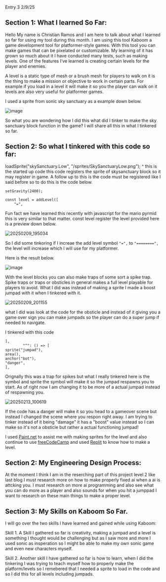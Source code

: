 Entry 3
2/9/25

## Section 1: What I learned So Far:
Hello My name is Christian Ramos and I am here to talk about what I learned so far for using my tool during this month. I am using this tool Kaboom a game development tool for platformer-style games. With this tool you can make games that can be pixelated or customizable. My learning of it has grown so much about it I have conducted many tests, such as making levels. One of the features I’ve learned is creating certain levels for the player and enemies.

A level is a static type of mesh or a brush mesh for players to walk on it is the thing to make a mission or objective to work in certain parts.
For example if you load in a level it will make it so you the player can walk on it levels are also very useful for platformer games.

I used a sprite from sonic sky sanctuary as a example down below.

![image](https://github.com/user-attachments/assets/8d6ecfaf-fb22-4873-8051-9024af92367c)

So what you are wondering how I did this what did I tinker to make the sky sanctuary block function in the game? I will share all this in what I tinkered so far.

## Section 2: So what I tinkered with this code so far:

loadSprite("skySanctuary.Low", "/sprites/SkySanctuaryLow.png");
^ this is the started up code this code registers the sprite of skysanctuary block so it may register in game.
A follow up to this is the code must be registered like I said before so to do this is the code below.
```
setGravity(2400);

const level = addLevel([
    "=",
```
Fun fact we have learned this recently with javascript for the mario pyrmid this is very similar to that matter.
const level register the level provided here is a preview down below.

![20250209_195034](https://github.com/user-attachments/assets/25d5dba4-04d4-47b6-b5af-02b2b8c4383c)

So I did some tinkoring if I increae the add level symbol `"=",` to `"========",` the level will increase which I will use for my platformer.

Here is the result below.

![image](https://github.com/user-attachments/assets/a3d93f05-ad8e-4538-90e2-97acfac0c89c)

With the level blocks you can also make traps of some sort a spike trap.
Spike traps or traps or obsticles in general makes a full level playable for players to avoid.
What I did was instead of making a sprite I made a boost jumpad with it when I tinkered with it.

![20250209_201155](https://github.com/user-attachments/assets/3213b9c6-910f-4bdc-b259-c838fabb6573)

what I did was look at the code for the obsticle and instead of it giving you a game over sign you can make jumpads
so the player can do a super jump if needed to navigate.

I tinkered with this code

```
],
        "^": () => [
sprite("jumpad"),
area(),
anchor("bot"),
"danger",
],
```
Orignally this was a trap for spikes but what I really tinkered here is the symbol and sprite the symbol will make it so the jumpad respawns you to start.
As of right now I am changing it to be more of a actual jumpad instead of respawning you.

![20250213_100619](https://github.com/user-attachments/assets/b6617734-676a-4018-aa07-0d02274943ef)

If the code has a danger will make it so you head to a gameover scene but instead I changed the scene where you respon right away.
I am trying to tinker instead of it being "damage" it has a "boost" value instead so I can make so it's not a obsticle but rather a actual functioning jumpad!

I used [Paint.net](https://www.getpaint.net/) to assist me with making sprites for the level and also continue to use [freeCodeCamp]([https://www.bing.com/videos/riverview/relatedvideo?&q=kaboom+tutorial&&mid=E2CA825874E2F76A8E41E2CA825874E2F76A8E41&mmscn=mtsc&aps=1181&FORM=VRDGAR) and used [Replit](https://www.youtube.com/watch?v=hgReGsh5xVU) to know how to make
a level.

## Section 2: My Engineering Design Process:
At the moment I think I am in the reserching part of this project level 2 like last blog I must research more on how to make properly fixed ai when a ai is attcking you. I must research on more ai programming and also 
see what you can do more as a player and also sounds for when you hit a jumppad I want to research on these main things to make a proper level.

## Section 3: My Skills on Kaboom So Far.
I will go over the two skills I have learned and gained while using Kaboom:

Skill 1. A Skill I gathered so far is creativity, making a jumpad and a level is something I thought would be challenging but as I saw more and more I used sonic as insperation so 
I might be able to make my own sonic game and even new characters myself.

Skill 2. Another skill I have gathered so far is how to learn, when I did the tinkering I was trying to teach myself how to properly make the platform/levels so I remebered that I needed a sprite 
to load in the code and so I did this for all levels including jumpads.



